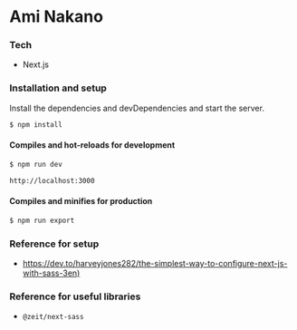 # Ami Nakano

### Tech

* Next.js


### Installation and setup

Install the dependencies and devDependencies and start the server.

```sh
$ npm install
```

#### Compiles and hot-reloads for development

```sh
$ npm run dev
```
```sh
http://localhost:3000
```

#### Compiles and minifies for production

```sh
$ npm run export
``` 

### Reference for setup

* <https://dev.to/harveyjones282/the-simplest-way-to-configure-next-js-with-sass-3en)>

### Reference for useful libraries

* `@zeit/next-sass`



